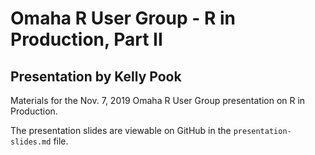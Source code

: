 # Omaha R User Group - R in Production, Part II
## Presentation by Kelly Pook
Materials for the Nov. 7, 2019 Omaha R User Group presentation on R in Production.

The presentation slides are viewable on GitHub in the `presentation-slides.md` file.
